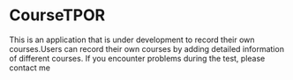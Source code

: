 # CourseTPOR
This is an application that is under development to record their own courses.Users can record their own courses by adding detailed information of different courses. If you encounter problems during the test, please contact me
